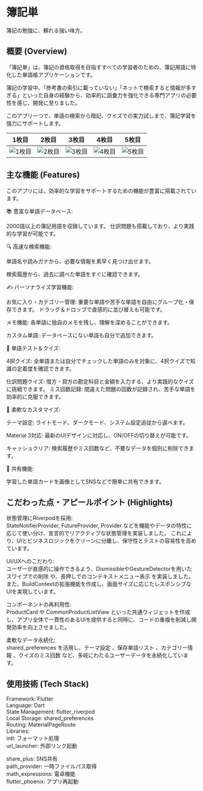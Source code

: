 # 簿記単 
簿記の勉強に、頼れる強い味方。


## 概要 (Overview)
「簿記単」は、簿記の資格取得を目指すすべての学習者のための、簿記用語に特化した単語帳アプリケーションです。

簿記の学習中、「参考書の索引に載っていない」「ネットで検索すると情報が多すぎる」といった自身の経験から、効率的に語彙力を強化できる専門アプリの必要性を感じ、開発に至りました。

このアプリ一つで、単語の検索から暗記、クイズでの実力試しまで、簿記学習を強力にサポートします。


| 1枚目  | 2枚目 | 3枚目  | 4枚目 | 5枚目  |
| ------------- | ------------- | ------------- | ------------- | ------------- |
| ![1枚目](https://github.com/user-attachments/assets/c9af487d-318d-4bb0-b34a-66fcefc47546)  | ![2枚目](https://github.com/user-attachments/assets/c2988fab-560f-4e42-b57c-f810785bb048)  | ![3枚目](https://github.com/user-attachments/assets/85074e10-c326-4127-9554-968bdd655071) | ![4枚目](https://github.com/user-attachments/assets/b5473861-1601-43e4-a24f-10ededb20ea4)  | ![5枚目](https://github.com/user-attachments/assets/9dfd7a34-15db-4c13-99d9-20380f09d060)  |











## 主な機能 (Features)
このアプリには、効率的な学習をサポートするための機能が豊富に搭載されています。

📚 豊富な単語データベース:

2000語以上の簿記用語を収録しています。
仕訳問題も搭載しており、より実践的な学習が可能です。

🔍 高速な検索機能:

単語名や読みガナから、必要な情報を素早く見つけ出せます。

検索履歴から、過去に調べた単語をすぐに確認できます。


✍️ パーソナライズ学習機能:

お気に入り・カテゴリー管理: 重要な単語や苦手な単語を自由にグループ化・保存できます。  ドラッグ＆ドロップで直感的に並び替えも可能です。

メモ機能: 各単語に独自のメモを残し、理解を深めることができます。

カスタム単語: データベースにない単語も自分で追加できます。

🧠 単語テスト＆クイズ:

4択クイズ: 全単語または自分でチェックした単語のみを対象に、4択クイズで知識の定着度を確認できます。


仕訳問題クイズ: 借方・貸方の勘定科目と金額を入力する、より実践的なクイズに挑戦できます。
ミス回数記録: 間違えた問題の回数が記録され、苦手な単語を効率的に克服できます。


🎨 柔軟なカスタマイズ:

テーマ設定: ライトモード、ダークモード、システム設定追従から選べます。


Material 3対応: 最新のUIデザインに対応し、ON/OFFの切り替えが可能です。


キャッシュクリア: 検索履歴やミス回数など、不要なデータを個別に削除できます。

🤝 共有機能:

学習した単語カードを画像としてSNSなどで簡単に共有できます。


## こだわった点・アピールポイント (Highlights)
状態管理にRiverpodを採用:  
StateNotifierProvider, FutureProvider, Provider などを機能やデータの特性に応じて使い分け、宣言的でリアクティブな状態管理を実装しました。  これにより、UIとビジネスロジックをクリーンに分離し、保守性とテストの容易性を高めています。




UI/UXへのこだわり:  
ユーザーが直感的に操作できるよう、DismissibleやGestureDetectorを用いたスワイプでの削除  や、長押しでのコンテキストメニュー表示  を実装しました。また、BuildContextの拡張機能を作成し、画面サイズに応じたレスポンシブなUIを実現しています。





コンポーネントの再利用性:  
ProductCard  や CommonProductListView  といった共通ウィジェットを作成し、アプリ全体で一貫性のあるUIを提供すると同時に、コードの重複を削減し開発効率を向上させました。



柔軟なデータ永続化:  
shared_preferences を活用し、テーマ設定 、保存単語リスト 、カテゴリー情報 、クイズのミス回数  など、多岐にわたるユーザーデータを永続化しています。





## 使用技術 (Tech Stack)
Framework: Flutter  
Language: Dart  
State Management: flutter_riverpod  
Local Storage: shared_preferences  
Routing: MaterialPageRoute  
Libraries:  
intl: フォーマット処理  
url_launcher: 外部リンク起動  
  
share_plus: SNS共有  
path_provider: 一時ファイルパス取得  
math_expressions: 電卓機能  
flutter_phoenix: アプリ再起動  

